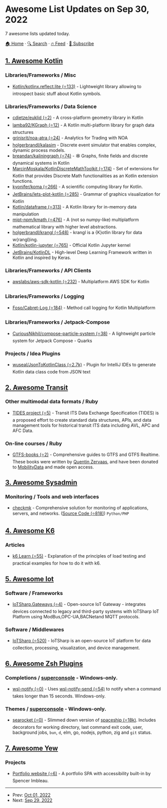 # Awesome List Updates on Sep 30, 2022

7 awesome lists updated today.

[🏠 Home](/README.md) · [🔍 Search](https://test.trackawesomelist.com/search/) · [🔥 Feed](https://test.trackawesomelist.com/rss.xml) · [📮 Subscribe](https://trackawesomelist.us17.list-manage.com/subscribe?u=d2f0117aa829c83a63ec63c2f&id=36a103854c)



## [1. Awesome Kotlin](/content/KotlinBy/awesome-kotlin/README.md)

### Libraries/Frameworks / Misc

*   [Kotlin/kotlinx.reflect.lite (⭐133)](https://github.com/Kotlin/kotlinx.reflect.lite) - Lightweight library allowing to introspect basic stuff about Kotlin symbols.

### Libraries/Frameworks / Data Science

*   [cdietze/euklid (⭐2)](https://github.com/cdietze/euklid) - A cross-platform geometry library in Kotlin
*   [lamba92/KGraph (⭐12)](https://github.com/lamba92/KGraph) - A Kotlin multi-platform library for graph data structures
*   [grinisrit/noa-atra (⭐24)](https://github.com/grinisrit/noa-atra) - Analytics for Trading with NOA
*   [holgerbrandl/kalasim](https://www.kalasim.org) - Discrete event simulator that enables complex, dynamic process models.
*   [breandan/kaliningraph (⭐74)](https://github.com/breandan/kaliningraph) - 🕸️ Graphs, finite fields and discrete dynamical systems in Kotlin
*   [MarcinMoskala/KotlinDiscreteMathToolkit (⭐174)](https://github.com/MarcinMoskala/KotlinDiscreteMathToolkit) - Set of extensions for Kotlin that provides Discrete Math functionalities as an Kotlin extension functions.
*   [kyonifer/koma (⭐266)](https://github.com/kyonifer/koma) - A scientific computing library for Kotlin.
*   [JetBrains/lets-plot-kotlin (⭐285)](https://github.com/JetBrains/lets-plot-kotlin) - Grammar of graphics visualization for Kotlin
*   [Kotlin/dataframe (⭐313)](https://github.com/Kotlin/dataframe) - A Kotlin library for in-memory data manipulation
*   [mipt-npm/kmath (⭐476)](https://github.com/mipt-npm/kmath) - A (not so numpy-like) multiplatform mathematical library with higher level abstractions.
*   [holgerbrandl/krangl (⭐548)](https://github.com/holgerbrandl/krangl) - krangl is a {K}otlin library for data w{rangl}ing.
*   [Kotlin/kotlin-jupyter (⭐765)](https://github.com/Kotlin/kotlin-jupyter) - Official Kotlin Jupyter kernel
*   [JetBrains/KotlinDL](https://jetbrains.github.io/KotlinDL/) - High-level Deep Learning Framework written in Kotlin and inspired by Keras.

### Libraries/Frameworks / API Clients

*   [awslabs/aws-sdk-kotlin (⭐232)](https://github.com/awslabs/aws-sdk-kotlin) - Multiplatform AWS SDK for Kotlin

### Libraries/Frameworks / Logging

*   [Foso/Cabret-Log (⭐184)](https://github.com/Foso/Cabret-Log) - Method call logging for Kotlin Multiplatform

### Libraries/Frameworks / Jetpack-Compose

*   [CuriousNikhil/compose-particle-system (⭐38)](https://github.com/CuriousNikhil/compose-particle-system) - A lightweight particle system for Jetpack Compose - Quarks

### Projects / Idea Plugins

*   [wuseal/JsonToKotlinClass (⭐2.7k)](https://github.com/wuseal/JsonToKotlinClass) - Plugin for IntelliJ IDEs to generate Kotlin data class code from JSON text

## [2. Awesome Transit](/content/CUTR-at-USF/awesome-transit/README.md)

### Other multimodal data formats / Ruby

*   [TIDES project (⭐5)](https://github.com/TIDES-transit/TIDES) -  Transit ITS Data Exchange Specification (TIDES) is a proposed effort to create standard data structures, APIs, and data management tools for historical transit ITS data including AVL, APC and AFC Data.

### On-line courses / Ruby

*   [GTFS-books (⭐2)](https://github.com/MobilityData/GTFS-books) - Comprehensive guides to GTFS and GTFS Realtime. These books were written by [Quentin Zervaas](https://github.com/HendX), and have been donated to [MobilityData](https://mobilitydata.org/) and made open access.

## [3. Awesome Sysadmin](/content/awesome-foss/awesome-sysadmin/README.md)

### Monitoring / Tools and web interfaces

*   [checkmk](https://checkmk.com/) - Comprehensive solution for monitoring of applications, servers, and networks. ([Source Code (⭐818)](https://github.com/tribe29/checkmk)) `Python/PHP`

## [4. Awesome K6](/content/grafana/awesome-k6/README.md)

### Articles

*   [k6 Learn (⭐55)](https://github.com/grafana/k6-learn) - Explanation of the principles of load testing and practical examples for how to do it with k6.

## [5. Awesome Iot](/content/HQarroum/awesome-iot/README.md)

### Software / Frameworks

*   [IoTSharp.Gateways (⭐4)](https://github.com/IoTSharp/Gateways) - Open-source IoT Gateway - integrates devices connected to legacy and third-party systems with IoTSharp  IoT Platform using ModBus,OPC-UA,BACNetand MQTT protocols.

### Software / Middlewares

*   [IoTSharp (⭐520)](https://github.com/IoTSharp/IoTSharp) - IoTSharp is an open-source IoT platform for data collection, processing, visualization, and device management.

## [6. Awesome Zsh Plugins](/content/unixorn/awesome-zsh-plugins/README.md)

### Completions / [superconsole](https://github.com/alexchmykhalo/superconsole)   \- Windows-only.

*   [wsl-notify (⭐0)](https://github.com/masonc15/wsl-notify-zsh) - Uses [wsl-notify-send (⭐54)](https://github.com/stuartleeks/wsl-notify-send) to notify when a command takes longer than 15 seconds. Windows-only.

### Themes / [superconsole](https://github.com/alexchmykhalo/superconsole)   \- Windows-only.

*   [searocket (⭐0)](https://github.com/dk949/searocket/) - Slimmed down version of [spaceship (⭐18k)](https://github.com/denysdovhan/spaceship-prompt). Includes decorators for working directory, last command exit code, user, background jobs, `bun`, `d`, elm, go, nodejs, python, zig and `git` status.

## [7. Awesome Yew](/content/jetli/awesome-yew/README.md)

### Projects

*   [Portfolio website (⭐6)](https://github.com/simbleau/website) - A portfolio SPA with accessibility built-in by Spencer Imbleau.

---

- Prev: [Oct 01, 2022](/content/2022/10/01/README.md)
- Next: [Sep 29, 2022](/content/2022/09/29/README.md)